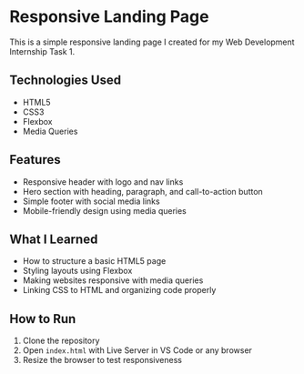 # Responsive Landing Page 

This is a simple responsive landing page I created for my Web Development Internship Task 1.

## Technologies Used

- HTML5
- CSS3
- Flexbox
- Media Queries

##  Features

- Responsive header with logo and nav links
- Hero section with heading, paragraph, and call-to-action button
- Simple footer with social media links
- Mobile-friendly design using media queries

##  What I Learned

- How to structure a basic HTML5 page
- Styling layouts using Flexbox
- Making websites responsive with media queries
- Linking CSS to HTML and organizing code properly

##  How to Run

1. Clone the repository
2. Open `index.html` with Live Server in VS Code or any browser
3. Resize the browser to test responsiveness

